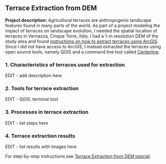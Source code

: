 ## Terrace Extraction from DEM

**Project description:** Agricultural terraces are anthropogenic landscape features found in many parts of the world. As part of a project modeling the impact of terraces on landscape evolution, I needed the spatial location of terraces in Vernazza, Cinque Terre, Italy. I had a 1-m resolution DEM of the study area and found [instructions on how to extract terraces using ArcGIS](https://www.researchgate.net/post/How_to_detect_extract_in_GIS_field_boundaries_walls_on_the_basis_of_DEM_and_SLOPE_raster). Since I did not have access to ArcGIS, I instead extracted the terraces using open source tools, namely QGIS and a command line tool called [Centerline](https://github.com/fitodic/centerline).

### 1. Characteristics of terraces used for extraction

EDIT - add description here

### 2. Tools for terrace extraction

EDIT - QGIS, terminal tool

### 3. Processes in terrace extraction

EDIT - list steps here

### 4. Terrace extraction results
EDIT - list results with images here

For step-by-step instructions see [Terrace Extraction from DEM tutorial](/pdf/extract-terraces-DEM.pdf).
